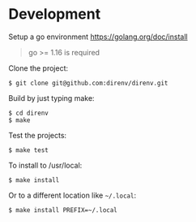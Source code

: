# Development

Setup a go environment https://golang.org/doc/install

> go >= 1.16 is required

Clone the project:

    $ git clone git@github.com:direnv/direnv.git

Build by just typing make:

    $ cd direnv
    $ make

Test the projects:

    $ make test

To install to /usr/local:

    $ make install

Or to a different location like `~/.local`:

    $ make install PREFIX=~/.local
